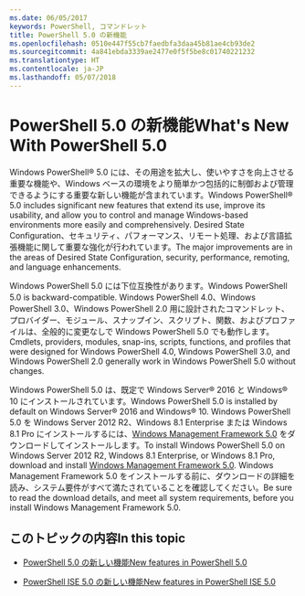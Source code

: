 ```yaml
---
ms.date: 06/05/2017
keywords: PowerShell, コマンドレット
title: PowerShell 5.0 の新機能
ms.openlocfilehash: 0510e447f55cb7faedbfa3daa45b81ae4cb93de2
ms.sourcegitcommit: 4a841ebda3339ae2477e0f5f5be8c01740221232
ms.translationtype: HT
ms.contentlocale: ja-JP
ms.lasthandoff: 05/07/2018
---
```

# <a name="whats-new-with-powershell-50"></a><span data-ttu-id="0b039-103">PowerShell 5.0 の新機能</span><span class="sxs-lookup"><span data-stu-id="0b039-103">What's New With PowerShell 5.0</span></span>
<span data-ttu-id="0b039-104">Windows PowerShell® 5.0 には、その用途を拡大し、使いやすさを向上させる重要な機能や、Windows ベースの環境をより簡単かつ包括的に制御および管理できるようにする重要な新しい機能が含まれています。</span><span class="sxs-lookup"><span data-stu-id="0b039-104">Windows PowerShell® 5.0 includes significant new features that extend its use, improve its usability, and allow you to control and manage Windows-based environments more easily and comprehensively.</span></span>  <span data-ttu-id="0b039-105">Desired State Configuration、セキュリティ、パフォーマンス、リモート処理、および言語拡張機能に関して重要な強化が行われています。</span><span class="sxs-lookup"><span data-stu-id="0b039-105">The major improvements are in the areas of Desired State Configuration, security, performance, remoting, and language enhancements.</span></span>

<span data-ttu-id="0b039-106">Windows PowerShell 5.0 には下位互換性があります。</span><span class="sxs-lookup"><span data-stu-id="0b039-106">Windows PowerShell 5.0 is backward-compatible.</span></span> <span data-ttu-id="0b039-107">Windows PowerShell 4.0、Windows PowerShell 3.0、Windows PowerShell 2.0 用に設計されたコマンドレット、プロバイダー、モジュール、スナップイン、スクリプト、関数、およびプロファイルは、全般的に変更なしで Windows PowerShell 5.0 でも動作します。</span><span class="sxs-lookup"><span data-stu-id="0b039-107">Cmdlets, providers, modules, snap-ins, scripts, functions, and profiles that were designed for Windows PowerShell 4.0, Windows PowerShell 3.0, and Windows PowerShell 2.0 generally work in Windows PowerShell 5.0 without changes.</span></span>

<span data-ttu-id="0b039-108">Windows PowerShell 5.0 は、既定で Windows Server® 2016 と Windows® 10 にインストールされています。</span><span class="sxs-lookup"><span data-stu-id="0b039-108">Windows PowerShell 5.0 is installed by default on Windows Server® 2016 and Windows® 10.</span></span> <span data-ttu-id="0b039-109">Windows PowerShell 5.0 を Windows Server 2012 R2、Windows 8.1 Enterprise または Windows 8.1 Pro にインストールするには、[Windows Management Framework 5.0](https://go.microsoft.com/fwlink/?linkid=830436) をダウンロードしてインストールします。</span><span class="sxs-lookup"><span data-stu-id="0b039-109">To install Windows PowerShell 5.0 on Windows Server 2012 R2, Windows 8.1 Enterprise, or Windows 8.1 Pro, download and install [Windows Management Framework 5.0](https://go.microsoft.com/fwlink/?linkid=830436).</span></span> <span data-ttu-id="0b039-110">Windows Management Framework 5.0 をインストールする前に、ダウンロードの詳細を読み、システム要件がすべて満たされていることを確認してください。</span><span class="sxs-lookup"><span data-stu-id="0b039-110">Be sure to read the download details, and meet all system requirements, before you install Windows Management Framework 5.0.</span></span>

## <a name="in-this-topic"></a><span data-ttu-id="0b039-111">このトピックの内容</span><span class="sxs-lookup"><span data-stu-id="0b039-111">In this topic</span></span>

- [<span data-ttu-id="0b039-112">PowerShell 5.0 の新しい機能</span><span class="sxs-lookup"><span data-stu-id="0b039-112">New features in  PowerShell 5.0</span></span>](What-s-New-in-Windows-PowerShell-50.md)

- [<span data-ttu-id="0b039-113">PowerShell ISE 5.0 の新しい機能</span><span class="sxs-lookup"><span data-stu-id="0b039-113">New features in PowerShell ISE 5.0</span></span>](What-s-New-in-the-PowerShell-50-ISE.md)

<!--
- New features in Windows PowerShell 4.0

- New features in Windows PowerShell 3.0
-->
